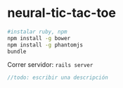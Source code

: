 neural-tic-tac-toe
========

```bash
#instalar ruby, npm
npm install -g bower
npm install -g phantomjs
bundle
```

Correr servidor:
`rails server`

```javascript
//todo: escribir una descripción
```
